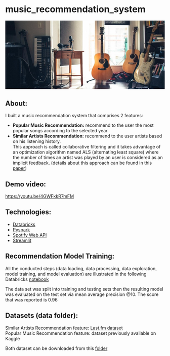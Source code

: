 # music_recommendation_system
![alt text](https://github.com/bjosep/music_recommendation_system/blob/main/misc/music_img.jpg?raw=true)
## About:
I built a music recommendation system that comprises 2 features:<br>
* **Popular Music Recommendation:** recommend to the user the most popular songs according to the selected year <br>
* **Similar Artists Recommendation:** recommend to the user artists based on his listening history.<br>
This approach is called collaborative filtering and it takes advantage of an optimization algorithm named ALS (alternating least square) where the number of times an artist was played by an user is considered as an implicit feedback.
(details about this approach can be found in this [paper](http://yifanhu.net/PUB/cf.pdf))

## Demo video:
https://youtu.be/4GWFkkR7mFM

## Technologies:
* [Databricks](https://databricks.com/try-databricks)
* [Pyspark](http://spark.apache.org/docs/latest/api/python/)
* [Spotify Web API](https://developer.spotify.com/documentation/web-api/)
* [Streamlit](https://streamlit.io/)

## Recommendation Model Training:

All the conducted steps (data loading, data processing, data exploration, model training, and model evaluation) are illustrated in the following Databricks [notebook]( https://databricks-prod-cloudfront.cloud.databricks.com/public/4027ec902e239c93eaaa8714f173bcfc/550853209436599/750566902736418/4358824653449923/latest.html)


The data set was split into training and testing sets then the resulting model was evaluated on the test set via mean average precision @10. The score that was reported is 0.96

## Datasets (data folder):

Similar Artists Recommendation feature: [Last.fm dataset](http://ocelma.net/MusicRecommendationDataset/lastfm-360K.html)<br>
Popular Music Recommendation feature:  dataset previously available on Kaggle

Both dataset can be downloaded from this [folder](https://drive.google.com/drive/folders/1AQzrv0q2cwRXMYyHRbsE6zFF1Sr7WQOx?usp=sharing)
